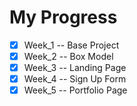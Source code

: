 # My Progress
- [x] Week_1 -- Base Project
- [x] Week_2 -- Box Model
- [x] Week_3 -- Landing Page
- [x] Week_4 -- Sign Up Form
- [x] Week_5 -- Portfolio Page